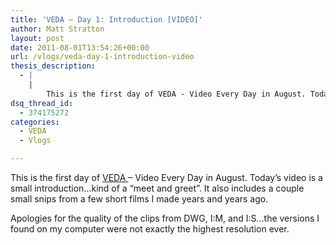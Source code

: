 ```yaml
---
title: 'VEDA – Day 1: Introduction [VIDEO]'
author: Matt Stratton
layout: post
date: 2011-08-01T13:54:26+00:00
url: /vlogs/veda-day-1-introduction-video
thesis_description:
  - |
    |
        This is the first day of VEDA - Video Every Day in August. Today's video is a small introduction...kind of a "meet and greet". It also includes a couple small snips from a few short films I made years and years ago. 
dsq_thread_id:
  - 374175272
categories:
  - VEDA
  - Vlogs

---
```

This is the first day of <a href="http://weblogwevlog.com/" target="_blank">VEDA </a>&#8211; Video Every Day in August. Today&#8217;s video is a small introduction&#8230;kind of a &#8220;meet and greet&#8221;. It also includes a couple small snips from a few short films I made years and years ago.



Apologies for the quality of the clips from DWG, I:M, and I:S&#8230;the versions I found on my computer were not exactly the highest resolution ever.